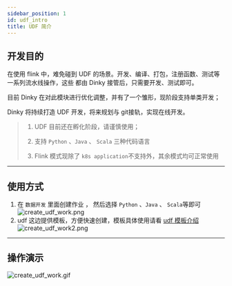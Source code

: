 ```yaml
---
sidebar_position: 1
id: udf_intro
title: UDF 简介
---
```


## 开发目的

在使用 flink 中，难免碰到 UDF 的场景。开发、编译、打包，注册函数、测试等一系列流水线操作，这些
都由 Dinky 接管后，只需要开发、测试即可。

目前 Dinky 在对此模块进行优化调整，并有了一个雏形，现阶段支持单类开发；

Dinky 将持续打造 UDF 开发，将来规划与 git接轨，实现在线开发。
> 1. UDF 目前还在孵化阶段，请谨慎使用；
>
> 2. 支持 `Python` 、`Java` 、 `Scala` 三种代码语言
>
> 3. Flink 模式现除了 `k8s application`不支持外，其余模式均可正常使用

---

## 使用方式

1. 在 `数据开发` 里面创建作业 ， 然后选择 `Python` 、`Java` 、 `Scala`等即可
   ![create_udf_work.png](http://www.aiwenmo.com/dinky/docs/zh-CN/udf_develop/create_udf_work.png)
2. udf 这边提供模板，方便快速创建，模板具体使用请看 [udf 模板介绍](./udf_template_intro)
   ![create_udf_work2.png](http://www.aiwenmo.com/dinky/docs/zh-CN/udf_develop/create_udf_work2.png)

---

## 操作演示

![create_udf_work.gif](http://www.aiwenmo.com/dinky/docs/zh-CN/udf_develop/create_udf_work.gif)
 
